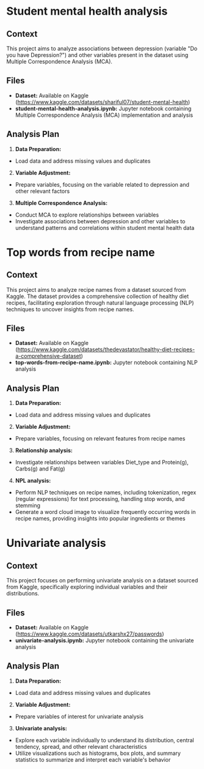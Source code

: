 # Student mental health analysis

## Context
This project aims to analyze associations between depression (variable "Do you have Depression?") and other variables present in the dataset using Multiple Correspondence Analysis (MCA).


## Files
* **Dataset:** Available on Kaggle (https://www.kaggle.com/datasets/shariful07/student-mental-health)
* **student-mental-health-analysis.ipynb:** Jupyter notebook containing Multiple Correspondence Analysis (MCA) implementation and analysis

## Analysis Plan
1. **Data Preparation:**
* Load data and address missing values and duplicates

2. **Variable Adjustment:**
* Prepare variables, focusing on the variable related to depression and other relevant factors

3. **Multiple Correspondence Analysis:**
* Conduct MCA to explore relationships between variables
* Investigate associations between depression and other variables to understand patterns and correlations within student mental health data


# Top words from recipe name

## Context
This project aims to analyze recipe names from a dataset sourced from Kaggle. The dataset provides a comprehensive collection of healthy diet recipes, facilitating exploration through natural language processing (NLP) techniques to uncover insights from recipe names.

## Files
* **Dataset:** Available on Kaggle (https://www.kaggle.com/datasets/thedevastator/healthy-diet-recipes-a-comprehensive-dataset)
* **top-words-from-recipe-name.ipynb:** Jupyter notebook containing NLP analysis

## Analysis Plan
1. **Data Preparation:**
* Load data and address missing values and duplicates

2. **Variable Adjustment:**
* Prepare variables, focusing on relevant features from recipe names

3. **Relationship analysis:**
* Investigate relationships between variables Diet_type and Protein(g), Carbs(g) and Fat(g)

4. **NPL analysis:**
* Perform NLP techniques on recipe names, including tokenization, regex (regular expressions) for text processing, handling stop words, and stemming
* Generate a word cloud image to visualize frequently occurring words in recipe names, providing insights into popular ingredients or themes

# Univariate analysis

## Context
This project focuses on performing univariate analysis on a dataset sourced from Kaggle, specifically exploring individual variables and their distributions.

## Files
* **Dataset:** Available on Kaggle (https://www.kaggle.com/datasets/utkarshx27/passwords)
* **univariate-analysis.ipynb:** Jupyter notebook containing the univariate analysis

## Analysis Plan
1. **Data Preparation:**
* Load data and address missing values and duplicates

2. **Variable Adjustment:**
* Prepare variables of interest for univariate analysis

3. **Univariate analysis:**
* Explore each variable individually to understand its distribution, central tendency, spread, and other relevant characteristics
* Utilize visualizations such as histograms, box plots, and summary statistics to summarize and interpret each variable's behavior
